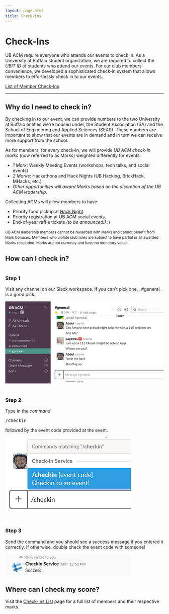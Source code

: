 ```yaml
---
layout: page.html
title: Check-ins
---
```


# Check-Ins

UB ACM require everyone who attends our events to check in. As a University at Buffalo student organization, we are required to collect the _UBIT ID_ of students who attend our events. For our club members' convenience, we developed a sophisticated check-in system that allows members to effortlessly check in to our events.

<a class="button button_primary" href="/checkins/list">List of Member Check-Ins</a>

<hr />

## Why do I need to check in?
By checking in to our event, we can provide numbers to the two University at Buffalo entities we're housed under, the Student Association (SA) and the School of Engineering and Applied Sciences (SEAS). These numbers are important to show that our events are in demand and in turn we can receive more support from the school.

As for members, for every check-in, we will provide *UB ACM check-in marks* (now referred to as Marks) weighted differently for events.
* *1 Mark*: Weekly Meeting Events (workshops, tech talks, and social events)
* *2 Marks*: Hackathons and Hack Nights (UB Hacking, BrickHack, MHacks, etc.)
* _Other opportunities will award Marks based on the discretion of the UB ACM leadership._

Collecting ACMs will allow members to have:
* Priority food pickup at [Hack Night](/hack).
* Priority registration at UB ACM social events.
* End-of-year raffle tickets *(to be announced!)* :)

<small>UB ACM leadership members cannot be rewarded with Marks and cannot benefit from Mark bonuses. Members who violate club rules are subject to have partial or all awarded Marks rescinded. Marks are not currency and have no monetary value.</small>

## How can I check in?
<div class="row">
  <div class="one-third column">
    <h3>Step 1</h3>
    <p>Visit any channel on our Slack workspace. If you can't pick one, _#general_ is a good pick.</p>
  </div>
  <div class="two-thirds column">
    <img src="/assets/checkins/step1.png" />
  </div>
</div>
<br />
<div class="row">
  <div class="one-third column">
    <h3>Step 2</h3>
    <p>Type in the <em>command</em> <pre>/checkin</pre> followed by the event code provided at the event.</p>
  </div>
  <div class="two-thirds column">
    <img src="/assets/checkins/step2.png" />
  </div>
</div>
<br />
<div class="row">
  <div class="one-third column">
    <h3>Step 3</h3>
    <p>Send the command and you should see a success message if you entered it correctly. If otherwise, double check the event code with someone!</p>
  </div>
  <div class="two-thirds column">
    <img src="/assets/checkins/step3.png" />
  </div>
</div>

## Where can I check my score?

Visit the [Check-Ins List](/checkins/list) page for a full list of members and their respective marks.
